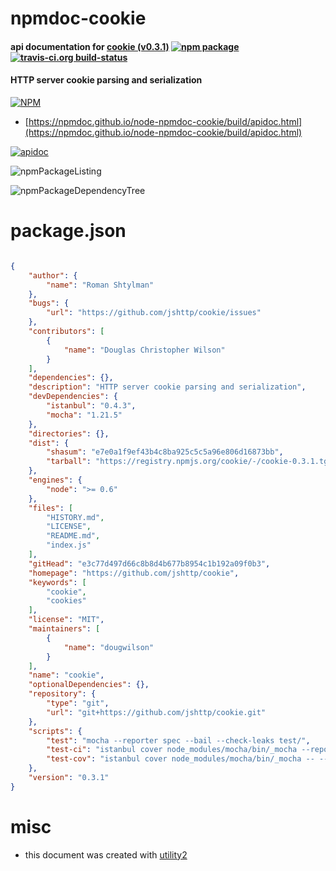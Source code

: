 # npmdoc-cookie

#### api documentation for  [cookie (v0.3.1)](https://github.com/jshttp/cookie)  [![npm package](https://img.shields.io/npm/v/npmdoc-cookie.svg?style=flat-square)](https://www.npmjs.org/package/npmdoc-cookie) [![travis-ci.org build-status](https://api.travis-ci.org/npmdoc/node-npmdoc-cookie.svg)](https://travis-ci.org/npmdoc/node-npmdoc-cookie)

#### HTTP server cookie parsing and serialization

[![NPM](https://nodei.co/npm/cookie.png?downloads=true&downloadRank=true&stars=true)](https://www.npmjs.com/package/cookie)

- [https://npmdoc.github.io/node-npmdoc-cookie/build/apidoc.html](https://npmdoc.github.io/node-npmdoc-cookie/build/apidoc.html)

[![apidoc](https://npmdoc.github.io/node-npmdoc-cookie/build/screenCapture.buildCi.browser.%252Ftmp%252Fbuild%252Fapidoc.html.png)](https://npmdoc.github.io/node-npmdoc-cookie/build/apidoc.html)

![npmPackageListing](https://npmdoc.github.io/node-npmdoc-cookie/build/screenCapture.npmPackageListing.svg)

![npmPackageDependencyTree](https://npmdoc.github.io/node-npmdoc-cookie/build/screenCapture.npmPackageDependencyTree.svg)



# package.json

```json

{
    "author": {
        "name": "Roman Shtylman"
    },
    "bugs": {
        "url": "https://github.com/jshttp/cookie/issues"
    },
    "contributors": [
        {
            "name": "Douglas Christopher Wilson"
        }
    ],
    "dependencies": {},
    "description": "HTTP server cookie parsing and serialization",
    "devDependencies": {
        "istanbul": "0.4.3",
        "mocha": "1.21.5"
    },
    "directories": {},
    "dist": {
        "shasum": "e7e0a1f9ef43b4c8ba925c5c5a96e806d16873bb",
        "tarball": "https://registry.npmjs.org/cookie/-/cookie-0.3.1.tgz"
    },
    "engines": {
        "node": ">= 0.6"
    },
    "files": [
        "HISTORY.md",
        "LICENSE",
        "README.md",
        "index.js"
    ],
    "gitHead": "e3c77d497d66c8b8d4b677b8954c1b192a09f0b3",
    "homepage": "https://github.com/jshttp/cookie",
    "keywords": [
        "cookie",
        "cookies"
    ],
    "license": "MIT",
    "maintainers": [
        {
            "name": "dougwilson"
        }
    ],
    "name": "cookie",
    "optionalDependencies": {},
    "repository": {
        "type": "git",
        "url": "git+https://github.com/jshttp/cookie.git"
    },
    "scripts": {
        "test": "mocha --reporter spec --bail --check-leaks test/",
        "test-ci": "istanbul cover node_modules/mocha/bin/_mocha --report lcovonly -- --reporter spec --check-leaks test/",
        "test-cov": "istanbul cover node_modules/mocha/bin/_mocha -- --reporter dot --check-leaks test/"
    },
    "version": "0.3.1"
}
```



# misc
- this document was created with [utility2](https://github.com/kaizhu256/node-utility2)
